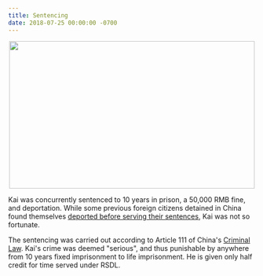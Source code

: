 ```yaml
---
title: Sentencing
date: 2018-07-25 00:00:00 -0700
---
```


<p align="center">
	<img src="{{site.url}}/assets/img/gavel.jpg" alt="" width="500" height="300"/>
</p>

Kai was concurrently sentenced to 10 years in prison, a 50,000 RMB fine, and deportation. While some previous foreign citizens detained in China found themselves [deported before serving their sentences](https://www.duihuaresearch.org/2017/05/phan-gillis-case-highlights-deportation.html), Kai was not so fortunate.

The sentencing was carried out according to Article 111 of China's [Criminal Law](https://www.cecc.gov/resources/legal-provisions/criminal-law-of-the-peoples-republic-of-china). Kai's crime was deemed "serious", and thus punishable by anywhere from 10 years fixed imprisonment to life imprisonment. He is given only half credit for time served under RSDL.










